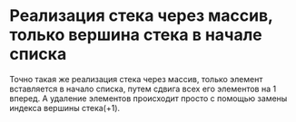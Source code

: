 # Реализация стека через массив, только вершина стека в начале списка
Точно такая же реализация стека через массив, только элемент вставляется в начало списка, путем сдвига всех его элементов на 1 вперед. А удаление элементов
происходит просто с помощью замены индекса вершины стека(+1).
